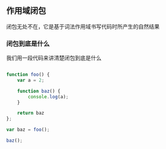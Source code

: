 ## 作用域闭包

闭包无处不在，它是基于词法作用域书写代码时所产生的自然结果

### 闭包到底是什么

我们用一段代码来讲清楚闭包到底是什么

```javascript

function foo() {
	var a = 2;

	function baz() {
		console.log(a);
	}

	return baz
};

var baz = foo();

baz();


```





